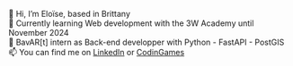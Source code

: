 👋 Hi, I’m Eloïse, based in Brittany<br/> 
🌱 Currently learning Web development with the 3W Academy until November 2024<br/> 
🤝 BavAR[t] intern as Back-end developper with Python - FastAPI - PostGIS <br/> 
📫 You can find me on <a href = 'https://www.linkedin.com/in/Elo-LH/'>LinkedIn</a> or <a href = 'https://www.codingame.com/profile/41e9b079bbd765a137f719de90cdea132888845'>CodinGames</a> <br/> 


<!---
Elo-LH/Elo-LH is a ✨ special ✨ repository because its `README.md` (this file) appears on your GitHub profile.
You can click the Preview link to take a look at your changes.
--->
